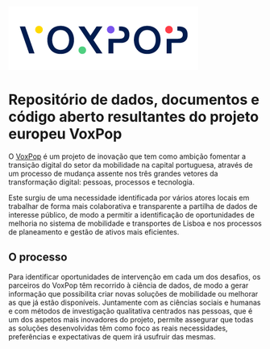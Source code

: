 ![voxpop-thumbnail-180x60px-01](docs/voxpop_logo.png)

# Repositório de dados, documentos e código aberto resultantes do projeto europeu VoxPop

O [VoxPop](https://www.voxpoplisboa.pt/) é um projeto de inovação que tem como ambição fomentar a transição digital do setor da mobilidade na capital portuguesa, através de um processo de mudança assente nos três grandes vetores da transformação digital: pessoas, processos e tecnologia. 

Este surgiu de uma necessidade identificada por vários atores locais em trabalhar de forma mais colaborativa e transparente a partilha de dados de interesse público, de modo a permitir a identificação de oportunidades de melhoria no sistema de mobilidade e transportes de Lisboa e nos processos de planeamento e gestão de ativos mais eficientes.

## O processo
Para identificar oportunidades de intervenção em cada um dos desafios, os parceiros do VoxPop têm recorrido à ciência de dados, de modo a gerar informação que possibilita criar novas soluções de mobilidade ou melhorar as que já estão disponíveis. Juntamente com as ciências sociais e humanas e com métodos de investigação qualitativa centrados nas pessoas, que é um dos aspetos mais inovadores do projeto, permite assegurar que todas as soluções desenvolvidas têm como foco as reais necessidades, preferências e expectativas de quem irá usufruir das mesmas.
